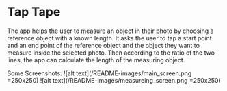 # Tap Tape
The app helps the user to measure an object in their photo by choosing a reference object with a known length. It asks the user to tap a start point and an end point of the reference object and the object they want to measure inside the selected photo. Then according to the ratio of the two lines, the app can calculate the length of the measuring object.

Some Screenshots:
![alt text](/README-images/main_screen.png =250x250)
![alt text](/README-images/measureing_screen.png =250x250)
